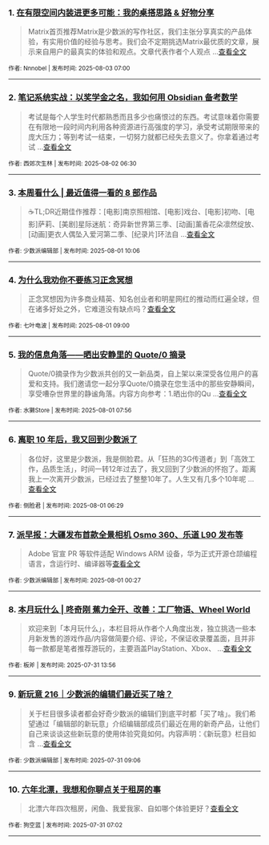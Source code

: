 ### 1. [在有限空间内装进更多可能：我的桌搭思路 & 好物分享](https://sspai.com/post/101250)

> Matrix首页推荐Matrix是少数派的写作社区，我们主张分享真实的产品体验，有实用价值的经验与思考。我们会不定期挑选Matrix最优质的文章，展示来自用户的最真实的体验和观点。文章代表作者个人观点 ...[查看全文](https://sspai.com/post/101250) 

<sub>作者: Nnnobel | 发布时间: 2025-08-03 07:00</sub>

---


### 2. [笔记系统实战：以奖学金之名，我如何用 Obsidian 备考数学](https://sspai.com/post/101375)

> 考试是每个人学生时代都熟悉而且多少也痛恨过的东西。考试意味着你需要在有限地一段时间内利用各种资源进行高强度的学习，承受考试期限带来的庞大压力；等到考试一结束，一切努力就都已经失去意义了。你拿着通过考试 ...[查看全文](https://sspai.com/post/101375) 

<sub>作者: 西郊次生林 | 发布时间: 2025-08-02 06:30</sub>

---


### 3. [本周看什么 | 最近值得一看的 8 部作品](https://sspai.com/post/101524)

> ☕️TL;DR近期佳作推荐：[电影]南京照相馆、[电影]戏台、[电影]初吻、[电影]萨莉、[美剧]星际迷航：奇异新世界第三季、[动画]薰香花朵凛然绽放、[动画]更衣人偶坠入爱河第二季、[纪录片]环法自 ...[查看全文](https://sspai.com/post/101524) 

<sub>作者: 少数派编辑部 | 发布时间: 2025-08-01 10:06</sub>

---


### 4. [为什么我劝你不要练习正念冥想](https://sspai.com/post/101205)

> 正念冥想因为许多商业精英、知名创业者和明星网红的推动而红遍全球，但在诸多好处之外，它难道没有缺点吗？[查看全文](https://sspai.com/post/101205) 

<sub>作者: 七叶电波 | 发布时间: 2025-08-01 09:00</sub>

---


### 5. [我的信息角落——晒出安静里的 Quote/0 摘录](https://sspai.com/post/101517)

> Quote/0摘录作为少数派共创的又一新品类，自上架以来深受各位用户的喜爱和支持。我们邀请您一起分享Quote/0摘录在您生活中的那些安静瞬间，享受嘈杂世界里的静谧角落。内容方向参考：1.晒出你的Qu ...[查看全文](https://sspai.com/post/101517) 

<sub>作者: 水獭Store | 发布时间: 2025-08-01 07:56</sub>

---


### 6. [离职 10 年后，我又回到少数派了](https://sspai.com/post/101404)

> 各位好，这里是少数派，我是侧脸君。从「狂热的3G传道者」到「高效工作，品质生活」，时间一转12年过去了，我又回到了少数派的怀抱了。距离我上一次离开少数派，已经过去了整整10年了。人生又有几多个10年呢 ...[查看全文](https://sspai.com/post/101404) 

<sub>作者: 侧脸君 | 发布时间: 2025-08-01 06:29</sub>

---


### 7. [派早报：大疆发布首款全景相机 Osmo 360、乐道 L90 发布等](https://sspai.com/post/101509)

> Adobe 官宣 PR 等软件适配 Windows ARM 设备，华为正式开源仓颉编程语言，含运行时、编译器等[查看全文](https://sspai.com/post/101509) 

<sub>作者: 少数派编辑部 | 发布时间: 2025-08-01 00:27</sub>

---


### 8. [本月玩什么 | 咚奇刚 蕉力全开、改善：工厂物语、Wheel World](https://sspai.com/post/101503)

> 欢迎来到「本月玩什么」，本栏目将从作者个人角度出发，独立挑选一些本月新发售的游戏作品/内容做简要介绍、评论，不保证收录覆盖面，且并非每一款都是笔者推荐游玩的，主要涵盖PlayStation、Xbox、 ...[查看全文](https://sspai.com/post/101503) 

<sub>作者: 板斧 | 发布时间: 2025-07-31 13:56</sub>

---


### 9. [新玩意 216｜少数派的编辑们最近买了啥？](https://sspai.com/post/101485)

> 关于栏目很多读者都会好奇少数派的编辑们到底平时都「买了啥」。我们希望通过「编辑部的新玩意」介绍编辑部成员们最近在用的新奇产品，让他们自己来谈谈这些新玩意的使用体验究竟如何。内容声明：《新玩意》栏目如含 ...[查看全文](https://sspai.com/post/101485) 

<sub>作者: 少数派编辑部 | 发布时间: 2025-07-31 09:06</sub>

---


### 10. [六年北漂，我想和你聊点关于租房的事](https://sspai.com/post/100829)

> 北漂六年四次租房，闲鱼、我爱我家、自如哪个体验更好？[查看全文](https://sspai.com/post/100829) 

<sub>作者: 狗空蓝 | 发布时间: 2025-07-31 07:02</sub>

---

